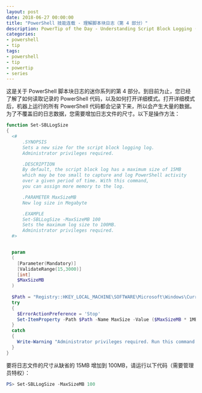 ```yaml
---
layout: post
date: 2018-06-27 00:00:00
title: "PowerShell 技能连载 - 理解脚本块日志（第 4 部分）"
description: PowerTip of the Day - Understanding Script Block Logging (Part 4)
categories:
- powershell
- tip
tags:
- powershell
- tip
- powertip
- series
---
```

这是关于 PowerShell 脚本块日志的迷你系列的第 4 部分。到目前为止，您已经了解了如何读取记录的 PowerShell 代码，以及如何打开详细模式。打开详细模式后，机器上运行的所有 PowerShell 代码都会记录下来，所以会产生大量的数据。为了不覆盖旧的日志数据，您需要增加日志文件的尺寸。以下是操作方法：

```powershell
function Set-SBLLogSize
{
  <#
      .SYNOPSIS
      Sets a new size for the script block logging log. 
      Administrator privileges required.

      .DESCRIPTION
      By default, the script block log has a maximum size of 15MB 
      which may be too small to capture and log PowerShell activity 
      over a given period of time. With this command, 
      you can assign more memory to the log.

      .PARAMETER MaxSizeMB
      New log size in Megabyte

      .EXAMPLE
      Set-SBLLogSize -MaxSizeMB 100
      Sets the maximum log size to 100MB. 
      Administrator privileges required.
  #>


  param
  (
    [Parameter(Mandatory)]
    [ValidateRange(15,3000)]
    [int]
    $MaxSizeMB
  )
  
  $Path = "Registry::HKEY_LOCAL_MACHINE\SOFTWARE\Microsoft\Windows\CurrentVersion\WINEVT\Channels\Microsoft-Windows-PowerShell/Operational"
  try
  {
    $ErrorActionPreference = 'Stop'
    Set-ItemProperty -Path $Path -Name MaxSize -Value ($MaxSizeMB * 1MB)  
  }
  catch
  {
    Write-Warning "Administrator privileges required. Run this command from an elevated PowerShell."
  }
}
```

要将日志文件的尺寸从缺省的 15MB 增加到 100MB，请运行以下代码（需要管理员特权）：

```powershell
PS> Set-SBLLogSize -MaxSizeMB 100
```

<!--本文国际来源：[Understanding Script Block Logging (Part 4)](http://community.idera.com/powershell/powertips/b/tips/posts/understanding-script-block-logging-part-4)-->
